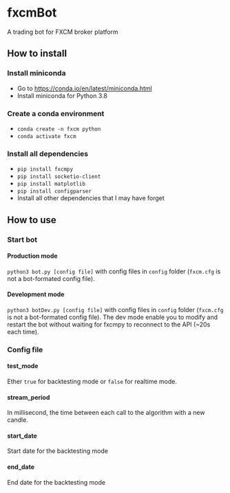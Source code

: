 # fxcmBot
A trading bot for FXCM broker platform

## How to install
### Install miniconda
- Go to https://conda.io/en/latest/miniconda.html
- Install miniconda for Python 3.8
### Create a conda environment
- `conda create -n fxcm python`
- `conda activate fxcm`
### Install all dependencies
- `pip install fxcmpy`
- `pip install socketio-client`
- `pip install matplotlib`
- `pip install configparser`
- Install all other dependencies that I may have forget

## How to use
### Start bot
#### Production mode
`python3 bot.py [config file]` with config files in `config` folder (`fxcm.cfg` is not a bot-formated config file).

#### Development mode
`python3 botDev.py [config file]` with config files in `config` folder (`fxcm.cfg` is not a bot-formated config file).
The dev mode enable you to modify and restart the bot without waiting for fxcmpy to reconnect to the API (~20s each time).

### Config file
#### test_mode
Ether `true` for backtesting mode or `false` for realtime mode. 
#### stream_period
In millisecond, the time between each call to the algorithm with a new candle.
#### start_date
Start date for the backtesting mode
#### end_date
End date for the backtesting mode
